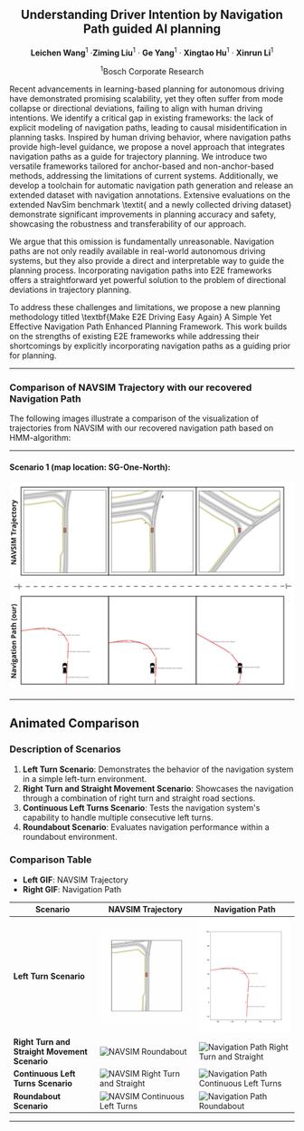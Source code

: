 <div align="center">
<h2>Understanding Driver Intention by Navigation Path guided AI planning</h2>

 **Leichen Wang**<sup>1</sup> ·**Ziming Liu**<sup>1</sup> · **Ge Yang**<sup>1</sup> · **Xingtao Hu**<sup>1</sup> · **Xinrun Li**<sup>1</sup> <br>

<sup>1</sup>Bosch Corporate Research <br>

<!-- > **submitted to IROS 2025** -->

</div>

<!-- >
[\[Arxiv\]](https://arxiv.org/abs/2401.06614) [\[Paper\]](https://arxiv.org/pdf/2401.06614.pdf) [\[Project Page\]](https://[vveicao.github.io/projects/Motion2VecSets/](https://github.com/xiaowang12345/OMG_SD_map_prior_distribution))
-->


<p>
Recent advancements in learning-based planning for autonomous driving have demonstrated promising scalability, yet they often suffer from mode collapse or directional deviations, failing to align with human driving intentions.  We identify a critical gap in existing frameworks: the lack of explicit modeling of navigation paths, leading to causal misidentification in planning tasks.  Inspired by human driving behavior, where navigation paths provide high-level guidance, we propose a novel approach that integrates navigation paths as a guide for trajectory planning.  We introduce two versatile frameworks tailored for anchor-based and non-anchor-based methods, addressing the limitations of current systems.  Additionally, we develop a toolchain for automatic navigation path generation and release an extended dataset with navigation annotations.  Extensive evaluations on the extended NavSim benchmark \textit{ and a newly collected driving dataset} demonstrate significant improvements in planning accuracy and safety, showcasing the robustness and transferability of our approach.
</p>

<p>
We argue that this omission is fundamentally unreasonable. Navigation paths are not only readily available in real-world autonomous driving systems, but they also provide a direct and interpretable way to guide the planning process. Incorporating navigation paths into E2E frameworks offers a straightforward yet powerful solution to the problem of directional deviations in trajectory planning.


To address these challenges and limitations, we propose a new planning methodology titled \textbf{Make E2E Driving Easy Again} A Simple Yet Effective Navigation Path Enhanced Planning Framework. This work builds on the strengths of existing E2E frameworks while addressing their shortcomings by explicitly incorporating navigation paths as a guiding prior for planning.
</p>

---

### Comparison of NAVSIM Trajectory with our recovered Navigation Path
The following images illustrate a comparison of the visualization of trajectories from NAVSIM with our recovered navigation path based on HMM-algorithm:

---

#### Scenario 1 (map location: SG-One-North):
<div align="center">
    <img src="./figs/comparison_navsim_with_navigation_path.jpg" alt="Comparison of Navigation with Navigation Path" width="600">
</div>

---

## Animated Comparison

### Description of Scenarios

1. **Left Turn Scenario**: Demonstrates the behavior of the navigation system in a simple left-turn environment.
2. **Right Turn and Straight Movement Scenario**: Showcases the navigation through a combination of right turn and straight road sections.
3. **Continuous Left Turns Scenario**: Tests the navigation system's capability to handle multiple consecutive left turns.
4. **Roundabout Scenario**: Evaluates navigation performance within a roundabout environment.

### Comparison Table

- **Left GIF**: NAVSIM Trajectory  
- **Right GIF**: Navigation Path  

| **Scenario**                   | **NAVSIM Trajectory**                                       | **Navigation Path**                                       |
|---------------------------------|------------------------------------------------------------|----------------------------------------------------------|
| **Left Turn Scenario**          | <img src="./gifs/navsim_sg_one_north_sample1.gif" alt="NAVSIM Left Turn" width="400"> | <img src="./gifs/nav_path_sg_one_north_sample1.gif" alt="Navigation Path Left Turn" width="400"> |
| **Right Turn and Straight Movement Scenario** | <img src="./gifs/navsim_boston_sample1.gif" alt="NAVSIM Roundabout" width="400"> | <img src="./gifs/nav_path_boston_sample1.gif" alt="Navigation Path Right Turn and Straight" width="400"> |
| **Continuous Left Turns Scenario** | <img src="./gifs/navsim_las_vegas_sample1.gif" alt="NAVSIM Right Turn and Straight" width="400"> | <img src="./gifs/nav_path_las_vegas_sample1.gif" alt="Navigation Path Continuous Left Turns" width="400"> |
| **Roundabout Scenario**         | <img src="./gifs/navsim_las_vegas_sample2.gif" alt="NAVSIM Continuous Left Turns" width="400"> | <img src="./gifs/nav_path_las_vegas_sample2.gif" alt="Navigation Path Roundabout" width="400"> |

---
